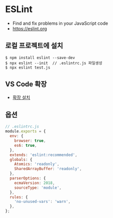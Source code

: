 # ESLint

- Find and fix problems in your JavaScript code
- https://eslint.org

## 로컬 프로젝트에 설치

```console
$ npm install eslint --save-dev
$ npx eslint --init  // .eslintrc.js 파일생성
$ npx eslint test.js
```

## VS Code 확장

- [확장 설치](https://marketplace.visualstudio.com/items?itemName=dbaeumer.vscode-eslint)

## 옵션

```js
// .eslintrc.js
module.exports = {
  env: {
    browser: true,
    es6: true,
  },
  extends: 'eslint:recommended',
  globals: {
    Atomics: 'readonly',
    SharedArrayBuffer: 'readonly',
  },
  parserOptions: {
    ecmaVersion: 2018,
    sourceType: 'module',
  },
  rules: {
    'no-unused-vars': 'warn',
  },
};
```
